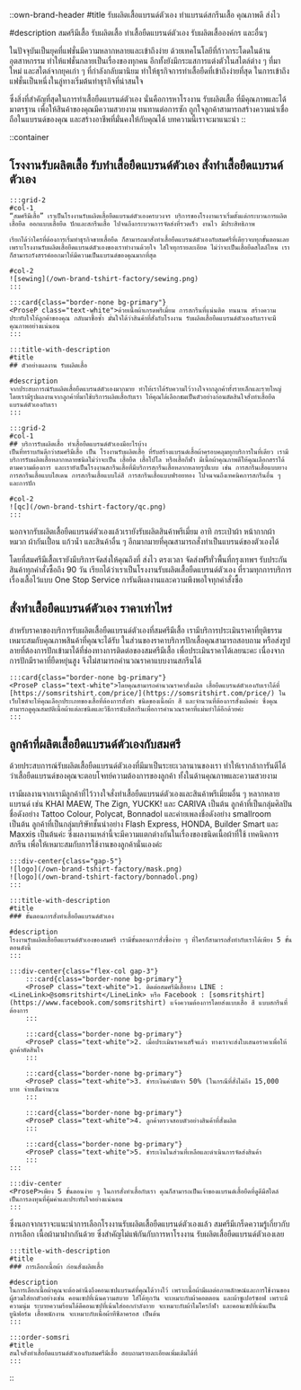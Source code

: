 ::own-brand-header
#title
รับผลิตเสื้อแบรนด์ตัวเอง ทำแบรนด์สกรีนเสื้อ คุณภาพดี ส่งไว

#description
สมศรีมีเสื้อ รับผลิตเสื้อ ทำเสื้อยืดแบรนด์ตัวเอง รับผลิตเสื้อองค์กร และอื่นๆ 

ในปัจจุบันเป็นยุคที่แฟชั่นมีความหลากหลายและเข้าถึงง่าย ด้วยเทคโนโลยีที่ก้าวกระโดดในด้านอุตสาหกรรม ทำให้แฟชั่นกลายเป็นเรื่องของทุกคน อีกทั้งยังมีกระแสการแต่งตัวในสไตล์ต่าง ๆ ที่มาใหม่ และสไตล์จากยุคเก่า ๆ ที่กำลังกลับมานิยม ทำให้ธุรกิจการทำเสื้อยืดที่เข้าถึงง่ายที่สุด ในการเข้าถึงแฟชั่นเป็นหนึ่งในลู่ทางเริ่มต้นทำธุรกิจที่น่าสนใจ

ซึ่งสิ่งที่สำคัญที่สุดในการทำเสื้อยืดแบรนด์ตัวเอง นั่นคือการหาโรงงาน รับผลิตเสื้อ ที่มีคุณภาพและได้มาตรฐาน เพื่อให้สินค้าของคุณมีความสวยงาม ทนทานต่อการซัก ถูกใจลูกค้าสามารถสร้างความน่าเชื่อถือในแบรนด์ของคุณ และสร้างอาชีพที่มั่นคงให้กับคุณได้ บทความนี้เราจะมาแนะนำ
::

::container
## โรงงานรับผลิตเสื้อ รับทำเสื้อยืดแบรนด์ตัวเอง สั่งทำเสื้อยืดแบรนด์ตัวเอง
    :::grid-2
    #col-1
    “สมศรีมีเสื้อ” เราเป็นโรงงานรับผลิตเสื้อยืดแบรนด์ตัวเองครบวงจร บริการของโรงงานเราเริ่มตั้งแต่กระบวนการผลิตเสื้อยืด ออกแบบเสื้อยืด ปักและสกรีนเสื้อ ไปจนถึงกระบวนการจัดส่งที่รวดเร็ว งานไว มีประสิทธิภาพ

    เรียกได้ว่าใครที่ต้องการเริ่มทำธุรกิจขายเสื้อยืด ก็สามารถมาสั่งทำเสื้อยืดแบรนด์ตัวเองกับสมศรีที่เดียวจบทุกขั้นตอนเลย เพราะโรงงานรับผลิตเสื้อยืดแบรนด์ตัวเองของเราทำงานด้วยใจ ใส่ใจทุกรายละเอียด ไม่ว่าจะเป็นเสื้อยืดสไตล์ไหน เราก็สามารถรังสรรค์ออกมาให้มีความเป็นแบรนด์ของคุณมากที่สุด

    #col-2
    ![sewing](/own-brand-tshirt-factory/sewing.png)
    :::

    :::card{class="border-none bg-primary"}
    <ProseP class="text-white">ด้วยเนื้อผ้าเกรดพรีเมี่ยม การสกรีนที่แน่นติด ทนนาน สร้างความประทับใจให้ลูกค้าของคุณ กลับมาซื้อซ้ำ มั่นใจได้ว่าสินค้าที่สั่งกับโรงงาน รับผลิตเสื้อยืดแบรนด์ตัวเองกับเราจะมีคุณภาพอย่างแน่นอน 
    :::

    :::title-with-description
    #title
    ## ตัวอย่างผลงาน รับผลิตเสื้อ

    #description
    จากประสบการณ์รับผลิตเสื้อยืดแบรนด์ตัวเองมากมาย ทำให้เราได้รับความไว้วางใจจากลูกค้าทั้งรายเล็กและรายใหญ่ โดยเรามีรูปผลงานจากลูกค้าที่มาใช้บริการผลิตเสื้อกับเรา ให้คุณได้เลือกชมเป็นตัวอย่างก่อนตัดสินใจสั่งทำเสื้อยืดแบรนด์ตัวเองกับเรา
    :::

    :::grid-2
    #col-1
    ## บริการรับผลิตเสื้อ ทำเสื้อยืดแบรนด์ตัวเองมีอะไรบ้าง
    เป็นที่ทราบกันดีกว่าสมศรีมีเสื้อ เป็น โรงงานรับผลิตเสื้อ ที่รับสร้างแบรนด์เสื้อผ้าครอบคลุมทุกบริการในที่เดียว เรามีบริการรับผลิตเสื้อหลากหลายชนิดไม่ว่าจะเป็น เสื้อยืด เสื้อโปโล หรือเสื้อกีฬา มีเนื้อผ้าคุณภาพดีให้คุณเลือกสรรได้ตามความต้องการ และเรายังเป็นโรงงานสกรีนเสื้อที่มีบริการสกรีนเสื้อหลากหลายรูปแบบ เช่น การสกรีนเสื้อแบบยาง การสกรีนเสื้อแบบไฮเดน การสกรีนเสื้อแบบไล่สี การสกรีนเสื้อแบบฟรอยทอง ไปจนจนถึงเทคนิคการสกรีนอื่น ๆ และการปัก

    #col-2
    ![qc](/own-brand-tshirt-factory/qc.png)
    :::

นอกจากรับผลิตเสื้อยืดแบรนด์ตัวเองแล้วเรายังรับผลิตสินค้าพรีเมี่ยม อาทิ กระเป๋าผ้า หน้ากากผ้า หมวก ผ้ากันเปื้อน แก้วน้ำ และสินค้าอื่น ๆ อีกมากมายที่คุณสามารถสั่งทำเป็นแบรนด์ของตัวเองได้

โดยที่สมศรีมีเสื้อเรายังมีบริการจัดส่งให้คุณถึงที่ ส่งไว ตรงเวลา จัดส่งฟรีทั่วพื้นที่กรุงเทพฯ รับประกันสินค้าทุกคำสั่งซื้อถึง 90 วัน เรียกได้ว่าเราเป็นโรงงานรับผลิตเสื้อยืดแบรนด์ตัวเอง ที่รวมทุกการบริการเรื่องเสื้อไว้แบบ One Stop Service การันตีผลงานและความพึงพอใจทุกคำสั่งซื้อ

## สั่งทำเสื้อยืดแบรนด์ตัวเอง ราคาเท่าไหร่
สำหรับราคาของบริการรับผลิตเสื้อยืดแบรนด์ตัวเองที่สมศรีมีเสื้อ เรามีบริการประเมินราคาที่ยุติธรรม เหมาะสมกับคุณภาพสินค้าที่คุณจะได้รับ
ในส่วนของราคาบริการปักเสื้อคุณสามารถสอบถาม หรือส่งรูปลายที่ต้องการปักเข้ามาได้ที่ช่องทางการติดต่อของสมศรีมีเสื้อ เพื่อประเมินราคาได้เลยนะคะ เนื่องจากการปักมีราคาที่ยืดหยุ่นสูง จึงไม่สามารถคำนวณราคาแบบงานสกรีนได้

    :::card{class="border-none bg-primary"}
    <ProseP class="text-white">โดยคุณสามารถคำนวณราคาสั่งผลิต เสื้อยืดแบรนด์ตัวเองกับเราได้ที่ [https://somsritshirt.com/price/](https://somsritshirt.com/price/) ในเว็บไซต์จะให้คุณเลือกประเภทของเสื้อที่ต้องการสั่งทำ ชนิดของเนื้อผ้า สี และจำนวนที่ต้องการสั่งผลิตค่ะ ซึ่งคุณสามารถดูคุณสมบัติเนื้อผ้าแต่ละชนิดและวิธีการนับสีสกรีนเพื่อการคำนวณราคาที่แม่นยำได้อีกด้วยค่ะ
    :::

## ลูกค้าที่ผลิตเสื้อยืดแบรนด์ตัวเองกับสมศรี
ด้วยประสบการณ์รับผลิตเสื้อยืดแบรนด์ตัวเองที่มีมาเป็นระยะเวลานานของเรา ทำให้เรากล้าการันตีได้ว่าเสื้อยืดแบรนด์ของคุณจะตอบโจทย์ความต้องการของลูกค้า ทั้งในด้านคุณภาพและความสวยงาม

เรามีผลงานจากเรามีลูกค้าที่ไว้วางใจสั่งทำเสื้อยืดแบรนด์ตัวเองและสินค้าพรีเมี่ยมอื่น ๆ หลากหลายแบรนด์ เช่น KHAI MAEW, The Zign, YUCKK! และ CARIVA เป็นต้น ลูกค้าที่เป็นกลุ่มศิลปินชื่อดังอย่าง Tattoo Colour, Polycat, Bonnadol และค่ายเพลงชื่อดังอย่าง smallroom เป็นต้น ลูกค้าที่เป็นกลุ่มบริษัทชั้นนำอย่าง Flash Express, HONDA, Builder Smart และ Maxxis เป็นต้นค่ะ ซึ่งผลงานเหล่านี้จะมีความแตกต่างกันในเรื่องของชนิดเนื้อผ้าที่ใช้ เทคนิคการสกรีน เพื่อให้เหมาะสมกับการใช้งานของลูกค้านั่นเองค่ะ

    :::div-center{class="gap-5"}
    ![logo](/own-brand-tshirt-factory/mask.png)
    ![logo](/own-brand-tshirt-factory/bonnadol.png)
    :::

    :::title-with-description
    #title
    ### ขั้นตอนการสั่งทำเสื้อยืดแบรนด์ตัวเอง

    #description
    โรงงานรับผลิตเสื้อยืดแบรนด์ตัวเองของสมศรี เรามีขั้นตอนการสั่งซื้อง่าย ๆ ที่ใครก็สามารถสั่งทำกับเราได้เพียง 5 ขั้นตอนดังนี้
    :::

    :::div-center{class="flex-col gap-3"}
        :::card{class="border-none bg-primary"}
        <ProseP class="text-white">1. ติดต่อสมศรีมีเสื้อทาง LINE : <LineLink>@somsritshirt</LineLink> หรือ Facebook : [somsritshirt](https://www.facebook.com/somsritshirt) แจ้งความต้องการโดยส่งแบบเสื้อ สี แบบสกรีนที่ต้องการ
        :::

        :::card{class="border-none bg-primary"}
        <ProseP class="text-white">2. เมื่อประเมินราคาเสร็จแล้ว ทางเราจะส่งใบเสนอราคาเพื่อให้ลูกค้าตัดสินใจ
        :::

        :::card{class="border-none bg-primary"}
        <ProseP class="text-white">3. ชำระเงินค่ามัดจำ 50% (ในกรณีที่สั่งไม่ถึง 15,000 บาท จ่ายเต็มจำนวน
        :::

        :::card{class="border-none bg-primary"}
        <ProseP class="text-white">4. ลูกค้าตรวจสอบตัวอย่างสินค้าที่สั่งผลิต
        :::

        :::card{class="border-none bg-primary"}
        <ProseP class="text-white">5. ชำระเงินในส่วนที่เหลือและดำเนินการจัดส่งสินค้า
        :::
    :::

    :::div-center
    <ProseP>เพียง 5 ขั้นตอนง่าย ๆ ในการสั่งทำเสื้อกับเรา คุณก็สามารถเป็นเจ้าของแบรนด์เสื้อยืดที่ดูดีมีสไตล์ เป็นการลงทุนที่คุ้มค่าและประทับใจอย่างแน่นอน
    :::


ซึ่งนอกจากเราจะแนะนำการเลือกโรงงานรับผลิตเสื้อยืดแบรนด์ตัวเองแล้ว สมศรีมีเกร็ดความรู้เกี่ยวกับการเลือก เนื้อผ้ามาฝากกันด้วย ซึ่งสำคัญไม่แพ้กันกับการหาโรงงาน รับผลิตเสื้อยืดแบรนด์ตัวเองเลย

    :::title-with-description
    #title
    ### การเลือกเนื้อผ้า ก่อนสั่งผลิตเสื้อ

    #description
    ในการเลือกเนื้อผ้าคุณจะต้องคำนึงถึงคอนเซปแบรนด์ที่คุณได้วางไว้ เพราะเนื้อผ้ามีผลต่อภาพลักษณ์และการใช้งานของผู้สวมใส่ยกตัวอย่างเช่น คอนเซปที่เน้นความสบาย ใส่ได้ทุกวัน จะเหมาะกับผ้าคอตตอน และผ้าซูเปอร์ซอฟ เพราะมีความนุ่ม ระบายความร้อนได้ดีคอนเซปที่เน้นใส่ออกกำลังกาย จะเหมาะกับผ้าไมโครกีฬา และคอนเซปที่เน้นเป็นยูนิฟอร์ม เสื้อพนักงาน จะเหมาะกับเนื้อผ้าทีซีลาครอส เป็นต้น
    :::

    :::order-somsri
    #title
    สนใจสั่งทำเสื้อยืดแบรนด์ตัวเองกับสมศรีมีเสื้อ สอบถามรายละเอียดเพิ่มเติมได้ที่
    :::


::